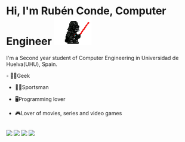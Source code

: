 <h1>Hi, I'm Rubén Conde, Computer Engineer <img src= "https://github.com/rubencq26/rubencq26/blob/main/d4mh6ry-6502ac89-97e3-4297-9a10-efcf023654ff.gif" width = 100px ></h1>
<p>I'm a Second year student of Computer Engineering in Universidad de Huelva(UHU), Spain.</p>
  - 🐦‍🔥Geek 
  
  - 🏋️‍♂️Sportsman
    
  - 🖥️Programming lover
    
  - 🎮Lover of movies, series and video games
  <br>
<a target="_blank" href="https://www.linkedin.com/in/ruben-conde-23a831307/"><img src="https://img.shields.io/badge/-LinkedIn-0077B5?style=for-the-badge&logo=Linkedin&logoColor=white"></img></a>
<a target="_blank" href="mailto:rubconqui@gmail.com"><img src="https://img.shields.io/badge/-Gmail-D14836?style=for-the-badge&logo=Gmail&logoColor=white"></img></a>
<a target="_blank" href="https://www.instagram.com/rubencq26/" ><img src="https://img.shields.io/static/v1?message=Instagram&logo=instagram&label=&color=E4405F&logoColor=white&labelColor=&style=for-the-badge"></a>
<a target="_blank" href="https://twitter.com/S_Birunthaban"><img src="https://img.shields.io/badge/-Twitter-1DA1F2?style=for-the-badge&logo=Twitter&logoColor=white"></img></a>
<br>
<!--
**rubencq26/rubencq26** is a ✨ _special_ ✨ repository because its `README.md` (this file) appears on your GitHub profile.

Here are some ideas to get you started:

- 🔭 I’m currently working on ...
- 🌱 I’m currently learning ...
- 👯 I’m looking to collaborate on ...
- 🤔 I’m looking for help with ...
- 💬 Ask me about ...
- 📫 How to reach me: ...
- 😄 Pronouns: ...
- ⚡ Fun fact: ...
-->
